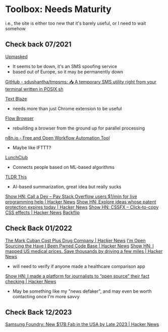 # Toolbox: Needs Maturity

i.e., the site is either too new that it's barely useful, or I need to wait somehow

## Check back 07/2021

[Upmasked](https://upmasked.com/)

- It seems to be down, it's an SMS spoofing service
- based out of Europe, so it may be permanently down

[GitHub - sdushantha/tmpsms: 📥 A temporary SMS utility right from your terminal written in POSIX sh](https://github.com/sdushantha/tmpsms)

[Text Blaze](https://blaze.today/)

- needs more than just Chrome extension to be useful

[Flow Browser](https://www.ekioh.com/flow-browser/)

- rebuilding a browser from the ground up for parallel processing

[n8n.io - Free and Open Workflow Automation Tool](https://n8n.io/)

- Maybe like IFTTT?

[LunchClub](https://lunchclub.com/)

- Connects people based on ML-based algorithms

[TLDR This](https://tldrthis.com/)

- AI-based summarization, great idea but really sucks

[Show HN: Call a Dev – Pay Stack Overflow users $1/min for live programming help | Hacker News](https://news.ycombinator.com/item?id=26226805)
[Show HN: Explore ideas whose patent protection expires today | Hacker News](https://news.ycombinator.com/item?id=13309025)
[Show HN: CSSFX – Click-to-copy CSS effects | Hacker News](https://news.ycombinator.com/item?id=19858015)
[Backflip](https://www.backflip.com/)

## Check Back 01/2022

[The Mark Cuban Cost Plus Drug Company | Hacker News](https://news.ycombinator.com/item?id=25932233)
[I'm Open Sourcing the Have I Been Pwned Code Base | Hacker News](https://news.ycombinator.com/item?id=24079682)
[Show HN: I mapped US medical prices. Save thousands by driving a few miles | Hacker News](https://news.ycombinator.com/item?id=6864584)

- will need to verify if anyone made a healthcare comparison app

[Show HN: I made a platform for journalists to “open source” their fact checking | Hacker News](https://news.ycombinator.com/item?id=19572514)

- May be something like my "news defaker", and may even be worth contacting once I'm more savvy

## Check Back 12/2023

[Samsung Foundry: New $17B Fab in the USA by Late 2023 | Hacker News](https://news.ycombinator.com/item?id=26094524)
